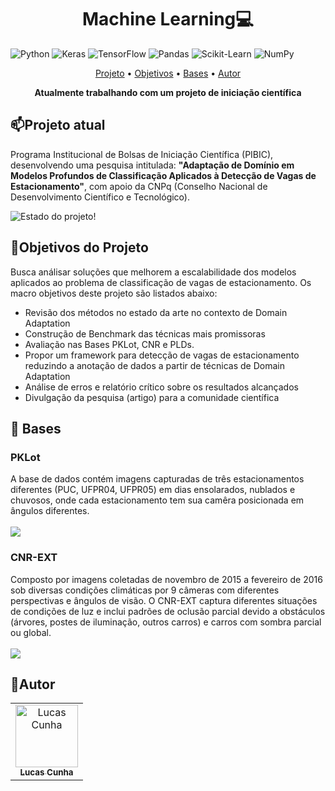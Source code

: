 [TENSORFLOW_BADGE]:https://img.shields.io/badge/TensorFlow-%23FF6F00.svg?style=for-the-badge&logo=TensorFlow&logoColor=white

[KERAS_BADGE]:https://img.shields.io/badge/Keras-%23D00000.svg?style=for-the-badge&logo=Keras&logoColor=white

[NUMPY_BADGE]:https://img.shields.io/badge/numpy-%23013243.svg?style=for-the-badge&logo=numpy&logoColor=white

[PANDAS_BADGE]:https://img.shields.io/badge/pandas-%23150458.svg?style=for-the-badge&logo=pandas&logoColor=white

[SCIKIT-LEARN_BADGE]:https://img.shields.io/badge/scikit--learn-%23F7931E.svg?style=for-the-badge&logo=scikit-learn&logoColor=white

[PYTHON_BADGE]:https://img.shields.io/badge/python-3670A0?style=for-the-badge&logo=python&logoColor=ffdd54

<h1 align="center" style="font-weight: bold;">Machine Learning💻</h1>

![Python][PYTHON_BADGE]
![Keras][KERAS_BADGE]
![TensorFlow][TENSORFLOW_BADGE]
![Pandas][PANDAS_BADGE]
![Scikit-Learn][SCIKIT-LEARN_BADGE]
![NumPy][NUMPY_BADGE]

<p align="center">
  <a href="#Projeto">Projeto</a> •
  <a href="#Objetivos">Objetivos</a> • 
  <a href="#Datasets">Bases</a> •
  <a href="#Autor">Autor</a> 
</p>

<p align="center">
  <b>Atualmente trabalhando com um projeto de iniciação científica</b>
</p>

<h2 id="Projeto">📫Projeto atual</h2>

Programa Institucional de Bolsas de Iniciação Científica (PIBIC), desenvolvendo uma pesquisa intitulada: **"Adaptação de Domínio em Modelos Profundos de Classificação Aplicados à Detecção de Vagas de Estacionamento"**, com apoio da CNPq (Conselho Nacional de Desenvolvimento Científico e Tecnológico).


![Estado do projeto!](https://img.shields.io/badge/Estado:-Em%20produção-FFFF00.svg)

<h2 id="Objetivos">🚀Objetivos do Projeto</h2>

Busca análisar soluções que melhorem a escalabilidade
dos modelos aplicados ao problema de classificação de vagas de
estacionamento. Os macro objetivos deste projeto são listados abaixo:

<ul>
    <li>Revisão dos métodos no estado da arte no contexto de Domain
Adaptation
    <li>Construção de Benchmark das técnicas mais promissoras
    <li>Avaliação nas Bases PKLot, CNR e PLDs. 
    <li>Propor um framework para detecção de vagas de estacionamento
reduzindo a anotação de dados a partir de técnicas de Domain
Adaptation
    <li>Análise de erros e relatório crítico sobre os resultados alcançados
    <li>Divulgação da pesquisa (artigo) para a comunidade científica
</ul>

<h2 id="Datasets">📍 Bases</h2>

<h3>PKLot</h3>
A base de dados contém imagens capturadas de três estacionamentos diferentes (PUC, UFPR04, UFPR05) em dias ensolarados, nublados e chuvosos, onde cada estacionamento tem sua camêra posicionada em ângulos diferentes. 
<br> 
<br>
<img src ="https://ars.els-cdn.com/content/image/1-s2.0-S0957417422002032-gr1.jpg">
<h3>CNR-EXT</h3>
Composto por imagens coletadas de novembro de 2015 a fevereiro de 2016 sob diversas condições climáticas por 9 câmeras com diferentes perspectivas e ângulos de visão. O CNR-EXT captura diferentes situações de condições de luz e inclui padrões de oclusão parcial devido a obstáculos (árvores, postes de iluminação, outros carros) e carros com sombra parcial ou global.
<br>
<br>
<img src="https://lh3.googleusercontent.com/proxy/p-9dUexhRfdxfbh58L61VNsaFatf8KH-Bh7mVzWT8d35bqPE4GXaKuT_BNE5z-RLwJR6">

<h2 id="Autor">🤝Autor</h2>
<table>
  <tr>
    <td align="center">
      <a href="https://www.linkedin.com/in/lucasdoc/">
        <img src="https://avatars.githubusercontent.com/u/89359426?v=4" width="100px;" alt="Lucas Cunha"/><br>
        <sub>
          <b>Lucas Cunha</b>
        </sub>
      </a>
    </td>
  </tr>
</table>